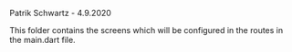 Patrik Schwartz - 4.9.2020

This folder contains the screens which will be configured in the routes in the main.dart file.